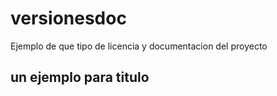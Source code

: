 # versionesdoc
Ejemplo de que tipo de licencia y documentacion del proyecto

## un ejemplo para titulo
